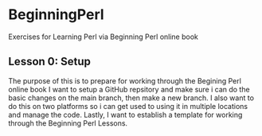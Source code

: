 # BeginningPerl
Exercises for Learning Perl via Beginning Perl online book

## Lesson 0: Setup
The purpose of this is to prepare for working through the Begining Perl online book
I want to setup a GitHub repsitory and make sure i can do the basic changes 
on the main branch, then make a new branch.
I also want to do this on two platforms so i can get used to using it
in multiple locations and manage the code.
Lastly, I want to establish a template for 
working through the Beginning Perl Lessons.

